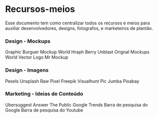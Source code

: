 # Recursos-meios
Esse documento tem como centralizar todos os recursos e meios para auxiliar desenvolvedores, designs, fotografos, e marketeiros de plantão.

### Design - Mockups
Graphic Burguer
Mockup World
Hraph Berry
Unblast
Orignal Mockups
World Vector Logo
Mr Mockup

### Design - Imagens
Pexels
Unsplash
Raw Pixel
Freepik
Visualhunt
Pic Jumba
Pixabay

### Marketing - Ideias de Conteúdo
Ubersuggest
Answer The Public
Google Trends
Barra de pesquisa do Google
Barra de pesquisa do Youtube